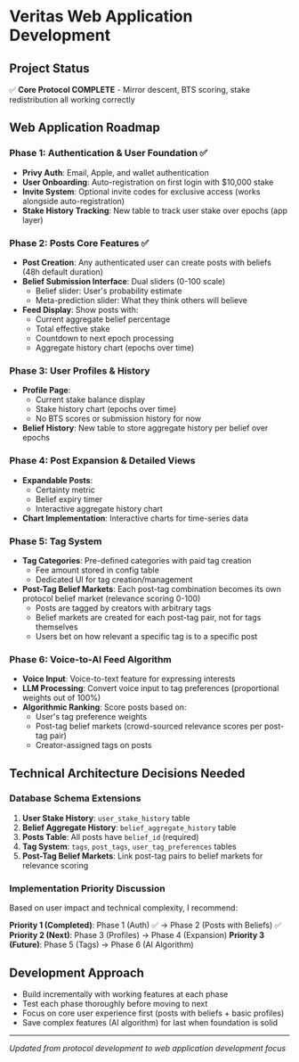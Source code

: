 # Veritas Web Application Development

## Project Status
✅ **Core Protocol COMPLETE** - Mirror descent, BTS scoring, stake redistribution all working correctly

## Web Application Roadmap

### Phase 1: Authentication & User Foundation ✅
- **Privy Auth**: Email, Apple, and wallet authentication
- **User Onboarding**: Auto-registration on first login with $10,000 stake
- **Invite System**: Optional invite codes for exclusive access (works alongside auto-registration)
- **Stake History Tracking**: New table to track user stake over epochs (app layer)

### Phase 2: Posts Core Features ✅
- **Post Creation**: Any authenticated user can create posts with beliefs (48h default duration)
- **Belief Submission Interface**: Dual sliders (0-100 scale)
  - Belief slider: User's probability estimate
  - Meta-prediction slider: What they think others will believe
- **Feed Display**: Show posts with:
  - Current aggregate belief percentage
  - Total effective stake
  - Countdown to next epoch processing
  - Aggregate history chart (epochs over time)

### Phase 3: User Profiles & History
- **Profile Page**:
  - Current stake balance display
  - Stake history chart (epochs over time)
  - No BTS scores or submission history for now
- **Belief History**: New table to store aggregate history per belief over epochs

### Phase 4: Post Expansion & Detailed Views
- **Expandable Posts**:
  - Certainty metric
  - Belief expiry timer
  - Interactive aggregate history chart
- **Chart Implementation**: Interactive charts for time-series data

### Phase 5: Tag System
- **Tag Categories**: Pre-defined categories with paid tag creation
  - Fee amount stored in config table
  - Dedicated UI for tag creation/management
- **Post-Tag Belief Markets**: Each post-tag combination becomes its own protocol belief market (relevance scoring 0-100)
  - Posts are tagged by creators with arbitrary tags
  - Belief markets are created for each post-tag pair, not for tags themselves
  - Users bet on how relevant a specific tag is to a specific post

### Phase 6: Voice-to-AI Feed Algorithm
- **Voice Input**: Voice-to-text feature for expressing interests
- **LLM Processing**: Convert voice input to tag preferences (proportional weights out of 100%)
- **Algorithmic Ranking**: Score posts based on:
  - User's tag preference weights
  - Post-tag belief markets (crowd-sourced relevance scores per post-tag pair)
  - Creator-assigned tags on posts

## Technical Architecture Decisions Needed

### Database Schema Extensions
1. **User Stake History**: `user_stake_history` table
2. **Belief Aggregate History**: `belief_aggregate_history` table
3. **Posts Table**: All posts have `belief_id` (required)
4. **Tag System**: `tags`, `post_tags`, `user_tag_preferences` tables
5. **Post-Tag Belief Markets**: Link post-tag pairs to belief markets for relevance scoring

### Implementation Priority Discussion
Based on user impact and technical complexity, I recommend:

**Priority 1 (Completed)**: Phase 1 (Auth) ✅ → Phase 2 (Posts with Beliefs) ✅
**Priority 2 (Next)**: Phase 3 (Profiles) → Phase 4 (Expansion)
**Priority 3 (Future)**: Phase 5 (Tags) → Phase 6 (AI Algorithm)

## Development Approach
- Build incrementally with working features at each phase
- Test each phase thoroughly before moving to next
- Focus on core user experience first (posts with beliefs + basic profiles)
- Save complex features (AI algorithm) for last when foundation is solid

---

*Updated from protocol development to web application development focus*